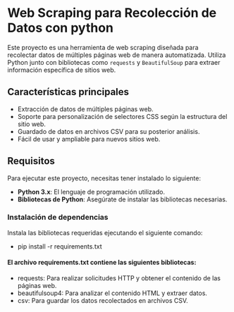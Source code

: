 # Web Scraping para Recolección de Datos con python 

Este proyecto es una herramienta de web scraping diseñada para recolectar datos de múltiples páginas web de manera automatizada. Utiliza Python junto con bibliotecas como `requests` y `BeautifulSoup` para extraer información específica de sitios web.

## Características principales
- Extracción de datos de múltiples páginas web.
- Soporte para personalización de selectores CSS según la estructura del sitio web.
- Guardado de datos en archivos CSV para su posterior análisis.
- Fácil de usar y ampliable para nuevos sitios web.

## Requisitos
Para ejecutar este proyecto, necesitas tener instalado lo siguiente:
- **Python 3.x**: El lenguaje de programación utilizado.
- **Bibliotecas de Python**: Asegúrate de instalar las bibliotecas necesarias.

### Instalación de dependencias
Instala las bibliotecas requeridas ejecutando el siguiente comando:
- pip install -r requirements.txt

#### El archivo requirements.txt contiene las siguientes bibliotecas:
- requests: Para realizar solicitudes HTTP y obtener el contenido de las páginas web.
- beautifulsoup4: Para analizar el contenido HTML y extraer datos.
- csv: Para guardar los datos recolectados en archivos CSV.
